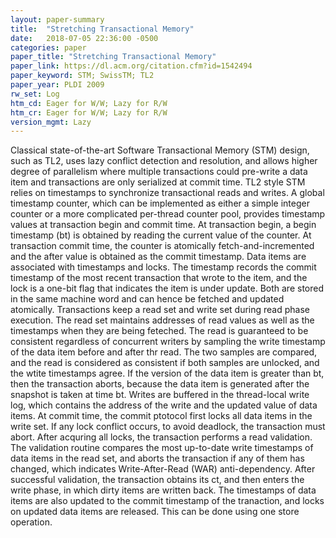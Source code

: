 ```yaml
---
layout: paper-summary
title:  "Stretching Transactional Memory"
date:   2018-07-05 22:36:00 -0500
categories: paper
paper_title: "Stretching Transactional Memory"
paper_link: https://dl.acm.org/citation.cfm?id=1542494
paper_keyword: STM; SwissTM; TL2
paper_year: PLDI 2009
rw_set: Log
htm_cd: Eager for W/W; Lazy for R/W
htm_cr: Eager for W/W; Lazy for R/W
version_mgmt: Lazy
---
```


Classical state-of-the-art Software Transactional Memory (STM) design, such as TL2, uses lazy conflict detection and 
resolution, and allows higher degree of parallelism where multiple transactions could pre-write a data item and 
transactions are only serialized at commit time. TL2 style STM relies on timestamps to synchronize transactional
reads and writes. A global timestamp counter, which can be implemented as either a simple integer counter or a 
more complicated per-thread counter pool, provides timestamp values at transaction begin and commit time. At transaction
begin, a begin timestamp (bt) is obtained by reading the current value of the counter. At transaction commit time, the
counter is atomically fetch-and-incremented and the after value is obtained as the commit timestamp. Data items are 
associated with timestamps and locks. The timestamp records the commit timestamp of the most recent transaction 
that wrote to the item, and the lock is a one-bit flag that indicates the item is under update. Both are stored in the 
same machine word and can hence be fetched and updated atomically. Transactions keep a read set and write set during 
read phase execution. The read set maintains addresses of read values as well as the timestamps when they are being 
feteched. The read is guaranteed to be consistent regardless of concurrent writers by sampling the write timestamp of 
the data item before and after thr read. The two samples are compared, and the read is considered as consistent if both 
samples are unlocked, and the wtite timestamps agree. If the version of the data item is greater than bt, then the transaction
aborts, because the data item is generated after the snapshot is taken at time bt. Writes are buffered in the thread-local 
write log, which contains the address of the write and the updated value of data items. At commit time, the commit 
ptotocol first locks all data items in the write set. If any lock conflict occurs, to avoid deadlock, the 
transaction must abort. After acquring all locks, the transaction performs a read validation. The validation routine
compares the most up-to-date write timestamps of data items in the read set, and aborts the transaction if any of them
has changed, which indicates Write-After-Read (WAR) anti-dependency. After successful validation, the transaction obtains 
its ct, and then enters the write phase, in which dirty items are written back. The timestamps of data items are also updated 
to the commit timestamp of the tranaction, and locks on updated data items are released. This can be done using one store 
operation.